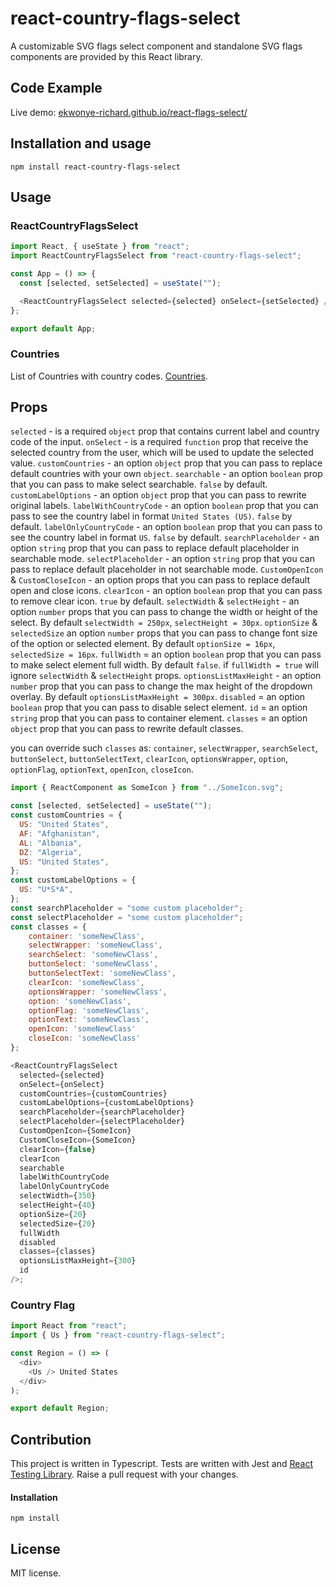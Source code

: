 # react-country-flags-select

A customizable SVG flags select component and standalone SVG flags components are provided by this React library.

## Code Example

Live demo: [ekwonye-richard.github.io/react-flags-select/](https://ekwonye-richard.github.io/react-flags-select/?path=/story/reactflagsselect--primary)

## Installation and usage

```
npm install react-country-flags-select
```

## Usage

### ReactCountryFlagsSelect

```javascript
import React, { useState } from "react";
import ReactCountryFlagsSelect from "react-country-flags-select";

const App = () => {
  const [selected, setSelected] = useState("");

  <ReactCountryFlagsSelect selected={selected} onSelect={setSelected} />;
};

export default App;
```

### Countries

List of Countries with country codes. [Countries](https://github.com/Kost927/react-country-flags-select/blob/main/src/utils/countries.ts).

## Props

`selected` - is a required `object` prop that contains current label and country code of the input.
`onSelect` - is a required `function` prop that receive the selected country from the user, which will be used to update the selected value.
`customCountries` - an option `object` prop that you can pass to replace default countries with your own `object`.
`searchable` - an option `boolean` prop that you can pass to make select searchable. `false` by default.
`customLabelOptions` - an option `object` prop that you can pass to rewrite original labels.
`labelWithCountryCode` - an option `boolean` prop that you can pass to see the country label in format `United States (US)`. `false` by default.
`labelOnlyCountryCode` - an option `boolean` prop that you can pass to see the country label in format `US`. `false` by default.
`searchPlaceholder` - an option `string` prop that you can pass to replace default placeholder in searchable mode.
`selectPlaceholder` - an option `string` prop that you can pass to replace default placeholder in not searchable mode.
`CustomOpenIcon` & `CustomCloseIcon` - an option props that you can pass to replace default open and close icons.
`clearIcon` - an option `boolean` prop that you can pass to remove clear icon. `true` by default.
`selectWidth` & `selectHeight` - an option `number` props that you can pass to change the width or height of the select.
By default `selectWidth = 250px`, `selectHeight = 30px`.
`optionSize` & `selectedSize` an option `number` props that you can pass to change font size of the option or selected element.
By default `optionSize = 16px`, `selectedSize = 16px`.
`fullWidth` = an option `boolean` prop that you can pass to make select element full width. By default `false`.
if `fullWidth = true` will ignore `selectWidth` & `selectHeight` props.
`optionsListMaxHeight` - an option `number` prop that you can pass to change the max height of the dropdown overlay.
By default `optionsListMaxHeight = 300px`.
`disabled` = an option `boolean` prop that you can pass to disable select element.
`id` = an option `string` prop that you can pass to container element.
`classes` = an option `object` prop that you can pass to rewrite default classes.

you can override such `classes` as:
`container`, `selectWrapper`, `searchSelect`, `buttonSelect`, `buttonSelectText`, `clearIcon`, `optionsWrapper`,
`option`, `optionFlag`, `optionText`, `openIcon`, `closeIcon`.

```javascript
import { ReactComponent as SomeIcon } from "../SomeIcon.svg";

const [selected, setSelected] = useState("");
const customCountries = {
  US: "United States",
  AF: "Afghanistan",
  AL: "Albania",
  DZ: "Algeria",
  US: "United States",
};
const customLabelOptions = {
  US: "U*S*A",
};
const searchPlaceholder = "some custom placeholder";
const selectPlaceholder = "some custom placeholder";
const classes = {
    container: 'someNewClass',
    selectWrapper: 'someNewClass',
    searchSelect: 'someNewClass',
    buttonSelect: 'someNewClass',
    buttonSelectText: 'someNewClass',
    clearIcon: 'someNewClass',
    optionsWrapper: 'someNewClass',
    option: 'someNewClass',
    optionFlag: 'someNewClass',
    optionText: 'someNewClass',
    openIcon: 'someNewClass'
    closeIcon: 'someNewClass'
};

<ReactCountryFlagsSelect
  selected={selected}
  onSelect={onSelect}
  customCountries={customCountries}
  customLabelOptions={customLabelOptions}
  searchPlaceholder={searchPlaceholder}
  selectPlaceholder={selectPlaceholder}
  CustomOpenIcon={SomeIcon}
  CustomCloseIcon={SomeIcon}
  clearIcon={false}
  clearIcon
  searchable
  labelWithCountryCode
  labelOnlyCountryCode
  selectWidth={350}
  selectHeight={40}
  optionSize={20}
  selectedSize={20}
  fullWidth
  disabled
  classes={classes}
  optionsListMaxHeight={300}
  id
/>;
```

### Country Flag

```javascript
import React from "react";
import { Us } from "react-country-flags-select";

const Region = () => (
  <div>
    <Us /> United States
  </div>
);

export default Region;
```

## Contribution

This project is written in Typescript. Tests are written with Jest and [React Testing Library](https://testing-library.com/docs/react-testing-library/intro/). Raise a pull request with your changes.

#### Installation

```
npm install
```

## License

MIT license.
